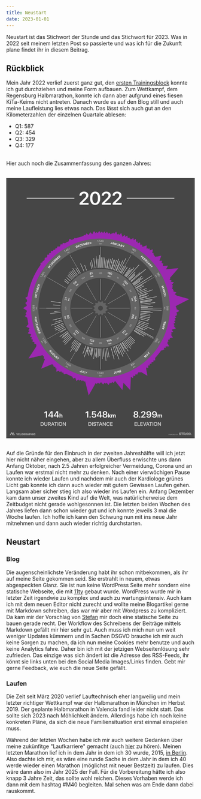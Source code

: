 ```yaml
---
title: Neustart
date: 2023-01-01
---
```


Neustart ist das Stichwort der Stunde und das Stichwort für 2023. Was in 2022 seit meinem letzten Post so passierte und was ich für die Zukunft plane findet ihr in diesem Beitrag.

## Rückblick

Mein Jahr 2022 verlief zuerst ganz gut, den [ersten Trainingsblock](/posts/2022-01-03-jahresplanung-2022/) konnte ich gut durchziehen und meine Form aufbauen. Zum Wettkampf, dem Regensburg Halbmarathon, konnte ich dann aber aufgrund eines fiesen KiTa-Keims nicht antreten.
Danach wurde es auf den Blog still und auch meine Laufleistung lies etwas nach. Das lässt sich auch gut an den Kilometerzahlen der einzelnen Quartale ablesen:

-   Q1: 587
-   Q2: 454
-   Q3: 329
-   Q4: 177<br><br>

Hier auch noch die Zusammenfassung des ganzen Jahres:<br><br>

[<img src="/assets/images/2022_Summary.jpg" class='w-4/5' align="center"/>](/assets/images/2022_Summary.jpg)<br><br>

Auf die Gründe für den Einbruch in der zweiten Jahreshälfte will ich jetzt hier nicht näher eingehen, aber zu allem Überfluss erwischte uns dann Anfang Oktober, nach 2.5 Jahren erfolgreicher Vermeidung, Corona und an Laufen war erstmal nicht mehr zu denken. Nach einer vierwöchigen Pause konnte ich wieder Laufen und nachdem mir auch der Kardiologe grünes Licht gab konnte ich dann auch wieder mit gutem Gewissen Laufen gehen. Langsam aber sicher stieg ich also wieder ins Laufen ein. Anfang Dezember kam dann unser zweites Kind auf die Welt, was natürlicherweise dem Zeitbudget nicht gerade wohlgesonnen ist. Die letzten beiden Wochen des Jahres liefen dann schon wieder gut und ich konnte jeweils 3 mal die Woche laufen. Ich hoffe ich kann den Schwung nun mit ins neue Jahr mitnehmen und dann auch wieder richtig durchstarten.

## Neustart

### Blog

Die augenscheinlichste Veränderung habt ihr schon mitbekommen, als ihr auf meine Seite gekommen seid. Sie erstrahlt in neuem, etwas abgespeckten Glanz. Sie ist nun keine WordPress Seite mehr sondern eine statische Webseite, die mit <a href='https://11ty.dev' class='external' target='_blank' rel='noopener'>11ty</a> gebaut wurde. WordPress wurde mir in letzter Zeit irgendwie zu komplex und auch zu wartungsintensiv. Auch kam ich mit dem neuen Editor nicht zurecht und wollte meine Blogartikel gerne mit Markdown schreiben, das war mir aber mit Wordpress zu kompliziert. Da kam mir der Vorschlag von <a href='https://informatom.com' class='external' target='_blank' rel='noopener'>Stefan</a> mir doch eine statische Seite zu bauen gerade recht. Der Workflow des Schreibens der Beiträge mittels Markdown gefällt mir hier sehr gut. Auch muss ich mich nun um weit weniger Updates kümmern und in Sachen DSGVO brauche ich mir auch keine Sorgen zu machen, da ich nun meine Cookies mehr benutze und auch keine Analytics fahre. Daher bin ich mit der jetzigen Webseitenlösung sehr zufrieden. Das einzige was sich ändert ist die Adresse des RSS-Feeds, ihr könnt sie links unten bei den Social Media Images/Links finden. Gebt mir gerne Feedback, wie euch die neue Seite gefällt.

### Laufen

Die Zeit seit März 2020 verlief Lauftechnisch eher langweilig und mein letzter richtiger Wettkampf war der Halbmarathon in München im Herbst 2019. Der geplante Halbmarathon in Valencia fand leider nicht statt. Das sollte sich 2023 nach Möhlichkeit ändern. Allerdings habe ich noch keine konkreten Pläne, da sich die neue Familiensituation erst einmal einspielen muss.

Während der letzten Wochen habe ich mir auch weitere Gedanken über meine zukünfitge "Laufkarriere" gemacht (auch <a href='https://3-schweinehun.de/2022/11/11/episode51.html#t=1639' class='external' target='_blank' rel='noopener'>hier</a> zu hören). Meinen letzten Marathon lief ich in dem Jahr in dem ich 30 wurde, 2015, <a href='https://www.strava.com/activities/402142431' class='external' target='_blank' rel='noopener'>in Berlin</a>. Also dachte ich mir, es wäre eine runde Sache in dem Jahr in dem ich 40 werde wieder einen Marathon (möglichst mit neuer Bestzeit) zu laufen. Dies wäre dann also im Jahr 2025 der Fall. Für die Vorbereitung hätte ich also knapp 3 Jahre Zeit, das sollte wohl reichen. Dieses Vorhaben werde ich dann mit dem hashtag #M40 begleiten. Mal sehen was am Ende dann dabei rauskommt.<br><br>
